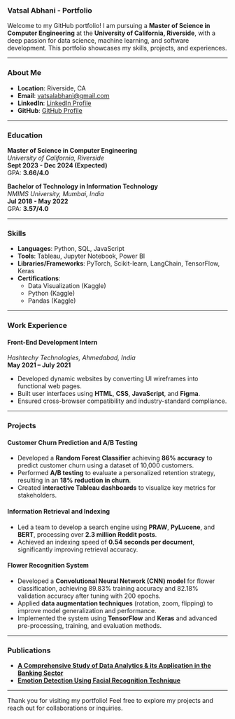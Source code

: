 ### Vatsal Abhani - Portfolio

Welcome to my GitHub portfolio! I am pursuing a **Master of Science in Computer Engineering** at the **University of California, Riverside**, with a deep passion for data science, machine learning, and software development. This portfolio showcases my skills, projects, and experiences.

---

### About Me
- **Location**: Riverside, CA
- **Email**: vatsalabhani@gmail.com
- **LinkedIn**: [LinkedIn Profile](https://www.linkedin.com/in/vatsal-abhani/)
- **GitHub**: [GitHub Profile](https://github.com/VatsalAbhani)

---

### Education
**Master of Science in Computer Engineering**  
*University of California, Riverside*  
**Sept 2023 - Dec 2024 (Expected)**  
GPA: **3.66/4.0**

**Bachelor of Technology in Information Technology**  
*NMIMS University, Mumbai, India*  
**Jul 2018 - May 2022**  
GPA: **3.57/4.0**

---

### Skills
- **Languages**: Python, SQL, JavaScript
- **Tools**: Tableau, Jupyter Notebook, Power BI
- **Libraries/Frameworks**: PyTorch, Scikit-learn, LangChain, TensorFlow, Keras
- **Certifications**: 
  - Data Visualization (Kaggle)
  - Python (Kaggle)
  - Pandas (Kaggle)

---

### Work Experience
#### Front-End Development Intern  
*Hashtechy Technologies, Ahmedabad, India*  
**May 2021 – July 2021**
- Developed dynamic websites by converting UI wireframes into functional web pages.
- Built user interfaces using **HTML**, **CSS**, **JavaScript**, and **Figma**.
- Ensured cross-browser compatibility and industry-standard compliance.

---

### Projects

#### Customer Churn Prediction and A/B Testing
- Developed a **Random Forest Classifier** achieving **86% accuracy** to predict customer churn using a dataset of 10,000 customers.
- Performed **A/B testing** to evaluate a personalized retention strategy, resulting in an **18% reduction in churn**.
- Created **interactive Tableau dashboards** to visualize key metrics for stakeholders.

#### Information Retrieval and Indexing
- Led a team to develop a search engine using **PRAW**, **PyLucene**, and **BERT**, processing over **2.3 million Reddit posts**.
- Achieved an indexing speed of **0.54 seconds per document**, significantly improving retrieval accuracy.

#### Flower Recognition System
- Developed a **Convolutional Neural Network (CNN) model** for flower classification, achieving 89.83% training accuracy and 82.18% validation accuracy after tuning with 200 epochs.
- Applied **data augmentation techniques** (rotation, zoom, flipping) to improve model generalization and performance.
- Implemented the system using **TensorFlow** and **Keras** and advanced pre-processing, training, and evaluation methods.

---

### Publications
- **[A Comprehensive Study of Data Analytics & its Application in the Banking Sector](https://www.ijraset.com/fileserve.php?FID=35470)**
- **[Emotion Detection Using Facial Recognition Technique](https://ijsrcseit.com/paper/CSEIT2174104.pdf)**

---

Thank you for visiting my portfolio! Feel free to explore my projects and reach out for collaborations or inquiries.
